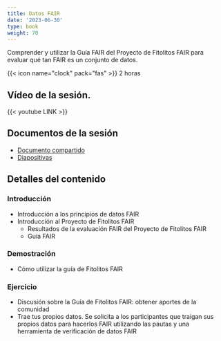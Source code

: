 ```yaml
---
title: Datos FAIR
date: '2023-06-30'
type: book
weight: 70
---
```


Comprender y utilizar la Guía FAIR del Proyecto de Fitolitos FAIR para evaluar qué tan FAIR es un conjunto de datos.

<!--more-->

{{< icon name="clock" pack="fas" >}} 2 horas

## Vídeo de la sesión.

{{< youtube LINK >}}

## Documentos de la sesión
- [Documento compartido](LINK)
- [Diapositivas](LINK)

## Detalles del contenido
### Introducción 
- Introducción a los principios de datos FAIR
- Introducción al Proyecto de Fitolitos FAIR
  - Resultados de la evaluación FAIR del Proyecto de Fitolitos FAIR
  - Guía FAIR

### Demostración
- Cómo utilizar la guía de Fitolitos FAIR

### Ejercicio
- Discusión sobre la Guía de Fitolitos FAIR: obtener aportes de la comunidad
- Trae tus propios datos. Se solicita a los participantes que traigan sus propios datos para hacerlos FAIR utilizando las pautas y una herramienta de verificación de datos FAIR
